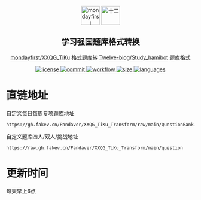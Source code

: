 <p align="center">
    <a href="https://github.com/mondayfirst/XXQG_TiKu"><img width="50px" src="https://avatars.githubusercontent.com/u/50545012" align="center" alt="mondayfirst" /></a>
    <a href="https://github.com/Twelve-blog/Study_hamibot"><img width="50px" src="https://avatars.githubusercontent.com/u/65481267" align="center" alt="十二" /></a>
    <h2 align="center">学习强国题库格式转换</h2>
    <p align="center"><a href="https://github.com/mondayfirst/XXQG_TiKu">mondayfirst/XXQG_TiKu</a> 格式题库转 <a href="https://github.com/Twelve-blog/Study_hamibot">Twelve-blog/Study_hamibot</a> 题库格式</p>
    <p align="center">
        <a href="https://github.com/Pandaver/XXQG_TiKu_Transform/blob/main/LICENSE" target="blank">
            <img src="https://img.shields.io/github/license/Pandaver/XXQG_TiKu_Transform" alt="license"/>
        </a>
        <a href="https://github.com/Pandaver/XXQG_TiKu_Transform/commit/main" target="blank">
            <img src="https://img.shields.io/github/last-commit/Pandaver/XXQG_TiKu_Transform" alt="commit"/>
        </a>
        <a href="https://github.com/Pandaver/XXQG_TiKu_Transform/actions/workflows/transform.yml" target="blank">
            <img src="https://img.shields.io/github/workflow/status/Pandaver/XXQG_TiKu_Transform/XXQG_TiKu_Transform?label=workflow" alt="workflow"/>
        </a>
        <a href="https://github.com/Pandaver/XXQG_TiKu_Transform/blob/main/question" target="blank">
            <img src="https://img.shields.io/github/size/Pandaver/XXQG_TiKu_Transform/question?label=size" alt="size"/>
        </a>
        <a href="https://github.com/Pandaver/XXQG_TiKu_Transform/search?l=javascript" target="blank">
            <img src="https://img.shields.io/github/languages/top/Pandaver/XXQG_TiKu_Transform" alt="languages"/>
        </a>
    </p>
</p>

# 直链地址

自定义每日每周专项题库地址
```
https://gh.fakev.cn/Pandaver/XXQG_TiKu_Transform/raw/main/QuestionBank.db
```

自定义题库四人/双人/挑战地址
```
https://raw.gh.fakev.cn/Pandaver/XXQG_TiKu_Transform/main/question
```

# 更新时间
每天早上6点
